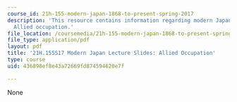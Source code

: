 ```yaml
---
course_id: 21h-155-modern-japan-1868-to-present-spring-2017
description: 'This resource contains information regarding modern Japan lecture slides:
  Allied occupation.'
file_location: /coursemedia/21h-155-modern-japan-1868-to-present-spring-2017/436898ef8e43a72669fd874594620e7f_MIT21H_155S17_Occupation.pdf
file_type: application/pdf
layout: pdf
title: '21H.155S17 Modern Japan Lecture Slides: Allied Occupation'
type: course
uid: 436898ef8e43a72669fd874594620e7f

---
```

None